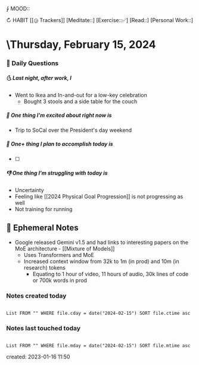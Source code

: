 ⨑ MOOD::

↻ HABIT [[◶ Trackers]]
[Meditate::]
[Exercise::✅]
[Read::]
[Personal Work::]

# \Thursday, February 15, 2024

### 📅 Daily Questions

##### 🌜 Last night, after work, I

- Went to Ikea and In-and-out for a low-key celebration
	- Bought 3 stools and a side table for the couch

##### 🙌 One thing I'm excited about right now is

- Trip to SoCal over the President's day weekend

##### 🚀 One+ thing I plan to accomplish today is

- [ ]

##### 👎 One thing I'm struggling with today is

- Uncertainty 
- Feeling like [[2024 Physical Goal Progression]] is not progressing as well
- Not training for running

## 📝 Ephemeral Notes

- Google released Gemini v1.5 and had links to interesting papers on the MoE architecture - [[Mixture of Models]]
	- Uses Transformers and MoE
	- Increased context window from 32k to 1m (in prod) and 10m (in research) tokens
		- Equating to 1 hour of video, 11 hours of audio, 30k lines of code or 700k words in prod
### Notes created today

```dataview

List FROM "" WHERE file.cday = date("2024-02-15") SORT file.ctime asc

```

### Notes last touched today

```dataview

List FROM "" WHERE file.mday = date("2024-02-15") SORT file.mtime asc

```

created: 2023-01-16 11:50
